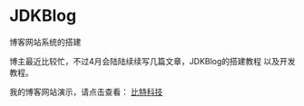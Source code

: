 # JDKBlog
博客网站系统的搭建

博主最近比较忙，不过4月会陆陆续续写几篇文章，JDKBlog的搭建教程
以及开发教程。

我的博客网站演示，请点击查看：
<a href="http://129.28.178.8/" size = 4>比特科技</a>

